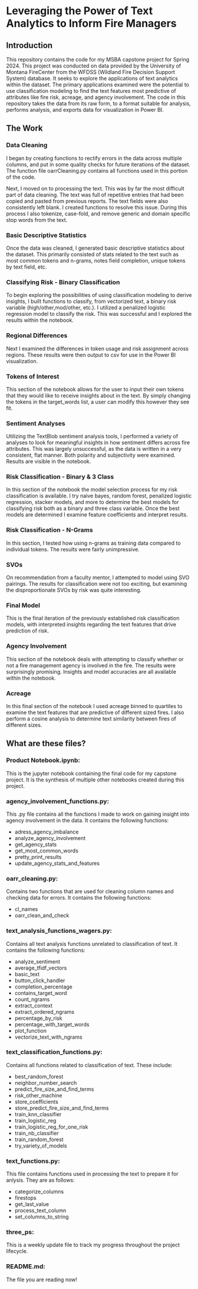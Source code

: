 # Leveraging the Power of Text Analytics to Inform Fire Managers

## Introduction
This repository contains the code for my MSBA capstone project for Spring 2024. This project was conducted on data provided by the University of Montana FireCenter from the WFDSS (Wildland Fire Decision Support System) database. It seeks to explore the applications of text analytics within the dataset. The primary applications examined were the potential to use classification modeling to find the text features most predictive of attributes like fire risk, acreage, and agency involvement. The code in this repository takes the data from its raw form, to a format suitable for analysis, performs analysis, and exports data for visualization in Power BI.

## The Work

### Data Cleaning
I began by creating functions to rectify errors in the data across multiple columns, and put in some quality checks for future iterations of the dataset. The function file oarrCleaning.py contains all functions used in this portion of the code.

Next, I moved on to processing the text. This was by far the most difficult part of data cleaning. The text was full of repetitive entries that had been copied and pasted from previous reports. The text fields were also consistently left blank. I created functions to resolve this issue. During this process I also tokenize, case-fold, and remove generic and domain specific stop words from the text.

### Basic Descriptive Statistics
Once the data was cleaned, I generated basic descriptive statistics about the dataset. This primarily consisted of stats related to the text such as most common tokens and n-grams, notes field completion, unique tokens by text field, etc.

### Classifying Risk - Binary Classification
To begin exploring the possibilities of using classification modeling to derive insights, I built functions to classify, from vectorized text, a binary risk variable (high/other,mod/other, etc.). I utilized a penalized logistic regression model to classify the risk. This was successful and I explored the results within the notebook.

### Regional Differences
Next I examined the differences in token usage and risk assignment across regions. These results were then output to csv for use in the Power BI visualization.

### Tokens of Interest
This section of the notebook allows for the user to input their own tokens that they would like to receive insights about in the text. By simply changing the tokens in the target_words list, a user can modify this however they see fit.

### Sentiment Analyses
Utilizing the TextBlob sentiment analysis tools, I performed a variety of analyses to look for meaningful insights in how sentiment differs across fire attributes. This was largely unsuccessful, as the data is written in a very consistent, flat manner. Both polarity and subjectivity were examined. Results are visible in the notebook.

### Risk Classification - Binary & 3 Class
In this section of the notebook the model selection process for my risk classification is available. I try naive bayes, random forest, penalized logistic regression, stacker models, and more to determine the best models for classifying risk both as a binary and three class variable. Once the best models are determined I examine feature coefficients and interpret results.

### Risk Classification - N-Grams
In this section, I tested how using n-grams as training data compared to individual tokens. The results were fairly unimpressive.

### SVOs
On recommendation from a faculty mentor, I attempted to model using SVO pairings. The results for classification were not too exciting, but examining the disproportionate SVOs by risk was quite interesting.

### Final Model
This is the final iteration of the previously established risk classification models, with interpreted insights regarding the text features that drive prediction of risk.

### Agency Involvement
This section of the notebook deals with attempting to classify whether or not a fire management agency is involved in the fire. The results were surprisingly promising. Insights and model accuracies are all available within the notebook.

### Acreage
In this final section of the notebook I used acreage binned to quartiles to examine the text features that are predictive of different sized fires. I also perform a cosine analysis to determine text similarity between fires of different sizes.



## What are these files?
### Product Notebook.ipynb:
This is the jupyter notebook containing the final code for my capstone project. It is the synthesis of multiple other notebooks created during this project.

### agency_involvement_functions.py:
This .py file contains all the functions I made to work on gaining insight into agency involvement in the data. It contains the following functions:
* adress_agency_imbalance
* analyze_agency_involvement
* get_agency_stats
* get_most_common_words
* pretty_print_results
* update_agency_stats_and_features

### oarr_cleaning.py:
Contains two functions that are used for cleaning column names and checking data for errors. It contains the following functions:
* cl_names
* oarr_clean_and_check 

### text_analysis_functions_wagers.py:
Contains all text analysis functions unrelated to classification of text. It contains the following functions:
* analyze_sentiment
* average_tfidf_vectors
* basic_text
* button_click_handler
* completion_percentage
* contains_target_word
* count_ngrams
* extract_context
* extract_ordered_ngrams
* percentage_by_risk
* percentage_with_target_words
* plot_function
* vectorize_text_with_ngrams

### text_classification_functions.py:
Contains all functions related to classification of text. These include:
* best_random_forest
* neighbor_number_search
* predict_fire_size_and_find_terms
* risk_other_machine
* store_coefficients
* store_predict_fire_size_and_find_terms
* train_knn_classifier
* train_logistic_reg
* train_logistic_reg_for_one_risk
* train_nb_classifier
* train_random_forest
* try_variety_of_models

### text_functions.py:
This file contains functions used in processing the text to prepare it for anlysis. They are as follows:
* categorize_columns
* firestops
* get_last_value
* process_text_column
* set_columns_to_string

### three_ps:
This is a weekly update file to track my progress throughout the project lifecycle.

### README.md:
The file you are reading now!





